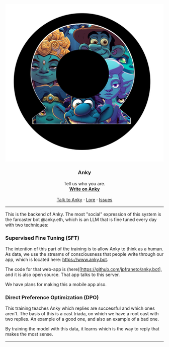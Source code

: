 <!-- PROJECT LOGO -->

<p align="center">
  <a href="https://github.com/anky-bot/api.anky.bot">
   <img src="https://github.com/jpfraneto/images/blob/main/anky_logo.png?raw=true" alt="Logo">
  </a>

  <h3 align="center">Anky</h3>

  <p align="center">
    Tell us who you are.
    <br />
    <a href="https://cal.com"><strong>Write on Anky</strong></a>
    <br />
    <br />
    <a href="https://www.warpcast.com/anky.eth">Talk to Anky</a>
    ·
    <a href="https://wiki.anky.lat">Lore</a>
    ·
    <a href="https://">Issues</a>
  </p>
</p>

---

This is the backend of Anky. The most "social" expression of this system is the farcaster bot @anky.eth, which is an LLM that is fine tuned every day with two techniques:

### Supervised Fine Tuning (SFT)

The intention of this part of the training is to allow Anky to think as a human. As data, we use the streams of consciousness that people write through our app, which is located here: https://www.anky.bot.

The code for that web-app is (here)[https://github.com/jpfraneto/anky.bot], and it is also open source. That app talks to this server.

We have plans for making this a mobile app also.

### Direct Preference Optimization (DPO)

This training teaches Anky which replies are successful and which ones aren't. The basis of this is a cast triada, on which we have a root cast with two replies. An example of a good one, and also an example of a bad one.

By training the model with this data, it learns which is the way to reply that makes the most sense.

---


